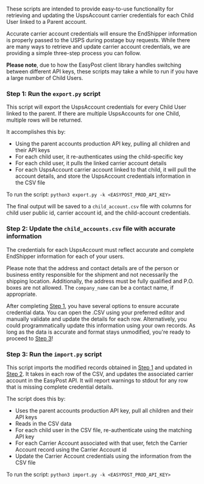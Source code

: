 These scripts are intended to provide easy-to-use functionality for retrieving and updating the UspsAccount carrier credentials for each Child User linked to a Parent account.

Accurate carrier account credentials will ensure the EndShipper information is properly passed to the USPS during postage buy requests. While there are many ways to retrieve and update carrier account credentials, we are providing a simple three-step process you can follow.

**Please note**, due to how the EasyPost client library handles switching between different API keys, these scripts may take a while to run if you have a large number of Child Users.

### Step 1: Run the `export.py` script

This script will export the UspsAccount credentials for every Child User linked to the parent. If there are multiple UspsAccounts for one Child, multiple rows will be returned. 

It accomplishes this by:

- Using the parent accounts production API key, pulling  all children and their API keys
- For each child user, it re-authenticates using the child-specific key
- For each child user, it pulls the  linked carrier account details
- For each UspsAccount carrier account linked to that child,  it will  pull the account details, and store the UspsAccount credentials information in the CSV file

To run the script: `python3 export.py -k <EASYPOST_PROD_API_KEY>`

The final output will be saved to a `child_account.csv` file with columns for child user public id, carrier account id, and the child-account credentials.

### Step 2: Update the `child_accounts.csv` file with accurate information

The credentials for each UspsAccount must reflect accurate and complete EndShipper information for each of your users.

Please note that the address and contact details are of the person or business entity responsible for the shipment and not necessarily the shipping location. Additionally, the address must be fully qualified and P.O. boxes are not allowed. The `company_name` can be a contact name, if appropriate.

After completing [Step 1](#step-1-exportpy), you have several options to ensure accurate credential data. You can open the .CSV using your preferred editor and manually validate and update the details for each row. Alternatively, you could programmatically update this information using your own records. As long as the data is accurate and format stays unmodified, you're ready to proceed to [Step 3](#step-3-importpy)!

### Step 3: Run the `import.py` script

This script imports the modified records obtained in [Step 1](#step-1-exportpy) and updated in [Step 2](#step-2-update-the-child_accountscsv-file-with-accurate-information). It takes in each row of the CSV, and updates the associated carrier account in the EasyPost API. It will report warnings to stdout for any row that is missing complete credential details.

The script does this by:

- Uses the parent accounts production API key, pull all children and their API keys
- Reads in the CSV data
- For each child user in the CSV file, re-authenticate using the matching API key
- For each Carrier Account associated with that user, fetch the Carrier Account record using the Carrier Account id
- Update the Carrier Account credentials using the information from the CSV file

To run the script: `python3 import.py -k <EASYPOST_PROD_API_KEY>`
